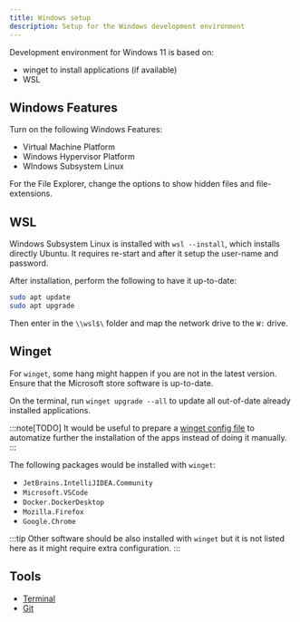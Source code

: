 ```yaml
---
title: Windows setup
description: Setup for the Windows development environment
---
```


Development environment for Windows 11 is based on:

- winget to install applications (if available)
- WSL

## Windows Features

Turn on the following Windows Features:

- Virtual Machine Platform
- Windows Hypervisor Platform
- WIndows Subsystem Linux

For the File Explorer, change the options to show hidden files and file-extensions.

## WSL

Windows Subsystem Linux is installed with `wsl --install`, which installs directly Ubuntu.
It requires re-start and after it setup the user-name and password.

After installation, perform the following to have it up-to-date:

```bash
sudo apt update
sudo apt upgrade
```

Then enter in the `\\wsl$\` folder and map the network drive to the `W:` drive.

## Winget

For `winget`, some hang might happen if you are not in the latest version.
Ensure that the Microsoft store software is up-to-date.

On the terminal, run `winget upgrade --all` to update all out-of-date already installed applications.

:::note[TODO]
It would be useful to prepare a [winget config file](https://learn.microsoft.com/en-us/windows/package-manager/configuration/) to automatize further the installation of the apps instead of doing it manually.
:::

The following packages would be installed with `winget`:

- `JetBrains.IntelliJIDEA.Community`
- `Microsoft.VSCode`
- `Docker.DockerDesktop`
- `Mozilla.Firefox`
- `Google.Chrome`

:::tip
Other software should be also installed with `winget` but it is not listed here as it might require extra configuration.
:::

## Tools

- [Terminal](/tool/terminal)
- [Git](/tool/git)
